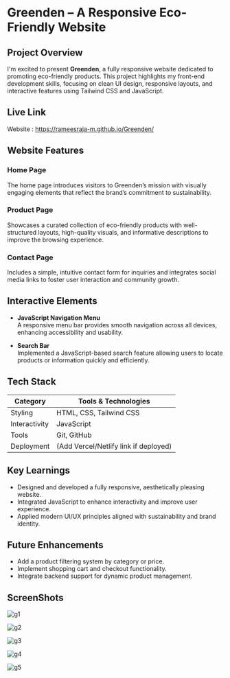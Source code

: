 # Greenden – A Responsive Eco-Friendly Website

## Project Overview

I'm excited to present **Greenden**, a fully responsive website dedicated to promoting eco-friendly products. This project highlights my front-end development skills, focusing on clean UI design, responsive layouts, and interactive features using Tailwind CSS and JavaScript.

## Live Link

Website : https://rameesraja-m.github.io/Greenden/

## Website Features

### Home Page
The home page introduces visitors to Greenden’s mission with visually engaging elements that reflect the brand’s commitment to sustainability.

### Product Page
Showcases a curated collection of eco-friendly products with well-structured layouts, high-quality visuals, and informative descriptions to improve the browsing experience.

### Contact Page
Includes a simple, intuitive contact form for inquiries and integrates social media links to foster user interaction and community growth.

## Interactive Elements

- **JavaScript Navigation Menu**  
  A responsive menu bar provides smooth navigation across all devices, enhancing accessibility and usability.

- **Search Bar**  
  Implemented a JavaScript-based search feature allowing users to locate products or information quickly and efficiently.

## Tech Stack

| Category     | Tools & Technologies         |
|--------------|------------------------------|
| Styling      | HTML, CSS, Tailwind CSS      |
| Interactivity| JavaScript                   |
| Tools        | Git, GitHub                  |
| Deployment   | (Add Vercel/Netlify link if deployed) |

## Key Learnings

- Designed and developed a fully responsive, aesthetically pleasing website.
- Integrated JavaScript to enhance interactivity and improve user experience.
- Applied modern UI/UX principles aligned with sustainability and brand identity.

## Future Enhancements

- Add a product filtering system by category or price.
- Implement shopping cart and checkout functionality.
- Integrate backend support for dynamic product management.

## ScreenShots

![g1](https://github.com/user-attachments/assets/dfc3f398-1ccc-4baa-9335-e621f4320659)

![g2](https://github.com/user-attachments/assets/54ac2322-4056-44bc-9d64-c3e3e72a9aa7)

![g3](https://github.com/user-attachments/assets/7666e7fb-6980-4d4a-b5d9-08feb224abe7)

![g4](https://github.com/user-attachments/assets/bb29f5ea-1f45-4d1a-abc2-74cd8025e4ef)

![g5](https://github.com/user-attachments/assets/05b29541-ceba-47e6-b217-c3fd39d3940f)

